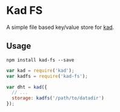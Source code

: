 Kad FS
======

A simple file based key/value store for [kad](https://gitlab.com/gordonhall/kad).

Usage
-----

```
npm install kad-fs --save
```

```js
var kad = require('kad');
var kadfs = require('kad-fs');

var dht = kad({
  // ...
  storage: kadfs('/path/to/datadir')
});
```
